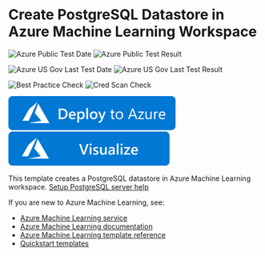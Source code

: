 # Create PostgreSQL Datastore in Azure Machine Learning Workspace

![Azure Public Test Date](https://azurequickstartsservice.blob.core.windows.net/badges/101-datastore-create-psql/PublicLastTestDate.svg)
![Azure Public Test Result](https://azurequickstartsservice.blob.core.windows.net/badges/101-datastore-create-psql/PublicDeployment.svg)

![Azure US Gov Last Test Date](https://azurequickstartsservice.blob.core.windows.net/badges/101-datastore-create-psql/FairfaxLastTestDate.svg)
![Azure US Gov Last Test Result](https://azurequickstartsservice.blob.core.windows.net/badges/101-datastore-create-psql/FairfaxDeployment.svg)

![Best Practice Check](https://azurequickstartsservice.blob.core.windows.net/badges/101-datastore-create-psql/BestPracticeResult.svg)
![Cred Scan Check](https://azurequickstartsservice.blob.core.windows.net/badges/101-datastore-create-psql/CredScanResult.svg)

[![Deploy To Azure](https://raw.githubusercontent.com/Azure/azure-quickstart-templates/master/1-CONTRIBUTION-GUIDE/images/deploytoazure.svg?sanitize=true)](https://portal.azure.com/#create/Microsoft.Template/uri/https%3A%2F%2Fraw.githubusercontent.com%2FAzure%2Fazure-quickstart-templates%2Fmaster%2F101-datastore-create-psql%2Fazuredeploy.json)
[![Visualize](https://raw.githubusercontent.com/Azure/azure-quickstart-templates/master/1-CONTRIBUTION-GUIDE/images/visualizebutton.svg?sanitize=true)](http://armviz.io/#/?load=https%3A%2F%2Fraw.githubusercontent.com%2FAzure%2Fazure-quickstart-templates%2Fmaster%2F101-datastore-create-psql%2Fazuredeploy.json)

This template creates a PostgreSQL datastore in Azure Machine Learning workspace. [Setup PostgreSQL server help](https://docs.microsoft.com/en-us/azure/postgresql/)

If you are new to Azure Machine Learning, see:

- [Azure Machine Learning service](https://azure.microsoft.com/services/machine-learning-service/)
- [Azure Machine Learning documentation](https://docs.microsoft.com/azure/machine-learning/)
- [Azure Machine Learning template reference](https://docs.microsoft.com/azure/templates/microsoft.machinelearningservices/allversions)
- [Quickstart templates](https://azure.microsoft.com/resources/templates/)
